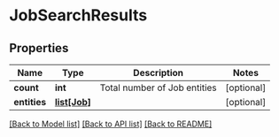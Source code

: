 # JobSearchResults

## Properties
Name | Type | Description | Notes
------------ | ------------- | ------------- | -------------
**count** | **int** | Total number of Job entities | [optional] 
**entities** | [**list[Job]**](Job.md) |  | [optional] 

[[Back to Model list]](../README.md#documentation-for-models) [[Back to API list]](../README.md#documentation-for-api-endpoints) [[Back to README]](../README.md)

